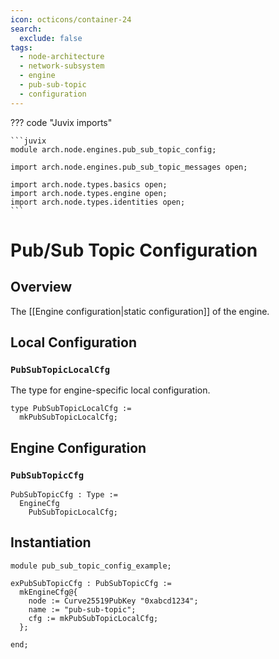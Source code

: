 ```yaml
---
icon: octicons/container-24
search:
  exclude: false
tags:
  - node-architecture
  - network-subsystem
  - engine
  - pub-sub-topic
  - configuration
---
```


??? code "Juvix imports"

    ```juvix
    module arch.node.engines.pub_sub_topic_config;

    import arch.node.engines.pub_sub_topic_messages open;

    import arch.node.types.basics open;
    import arch.node.types.engine open;
    import arch.node.types.identities open;
    ```

# Pub/Sub Topic Configuration

## Overview

The [[Engine configuration|static configuration]] of the engine.

## Local Configuration

### `PubSubTopicLocalCfg`

The type for engine-specific local configuration.

<!-- --8<-- [start:PubSubTopicLocalCfg] -->
```juvix
type PubSubTopicLocalCfg :=
  mkPubSubTopicLocalCfg;
```
<!-- --8<-- [end:PubSubTopicLocalCfg] -->

## Engine Configuration

### `PubSubTopicCfg`

<!-- --8<-- [start:PubSubTopicCfg] -->
```juvix
PubSubTopicCfg : Type :=
  EngineCfg
    PubSubTopicLocalCfg;
```
<!-- --8<-- [end:PubSubTopicCfg] -->

## Instantiation

<!-- --8<-- [start:exPubSubTopicCfg] -->
```juvix extract-module-statements
module pub_sub_topic_config_example;

exPubSubTopicCfg : PubSubTopicCfg :=
  mkEngineCfg@{
    node := Curve25519PubKey "0xabcd1234";
    name := "pub-sub-topic";
    cfg := mkPubSubTopicLocalCfg;
  };

end;
```
<!-- --8<-- [end:exPubSubTopicCfg] -->
